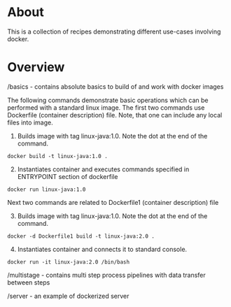 
About 
=======

This is a collection of recipes demonstrating different use-cases involving docker.
  


Overview
==========

/basics - contains absolute basics to build of and work with docker images

The following commands demonstrate basic operations which can be performed with a standard linux image.
The first two commands use Dockerfile (container description) file. Note, that one can include any local files into image.

1) Builds image with tag linux-java:1.0. Note the dot at the end of the command.
```
docker build -t linux-java:1.0 .
```

2) Instantiates container and executes commands specified in ENTRYPOINT section of dockerfile 
```
docker run linux-java:1.0
```

Next two commands are related to Dockerfile1 (container description) file

3) Builds image with tag linux-java:1.0. Note the dot at the end of the command.
```
docker -d Dockerfile1 build -t linux-java:2.0 .
```

4) Instantiates container and connects it to standard console.
```
docker run -it linux-java:2.0 /bin/bash
```

/multistage - contains multi step process pipelines with data transfer between steps

/server - an example of dockerized server
